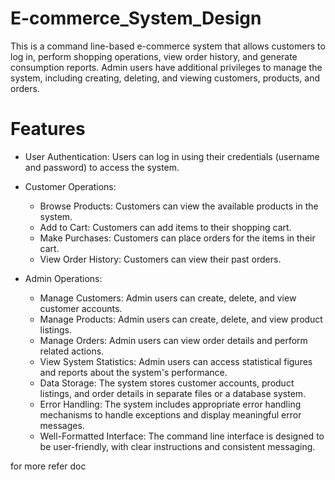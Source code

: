 # E-commerce_System_Design


This is a command line-based e-commerce system that allows customers to log in, perform shopping operations, view order history, and generate consumption reports. Admin users have additional privileges to manage the system, including creating, deleting, and viewing customers, products, and orders.

# Features
- User Authentication: Users can log in using their credentials (username and password) to access the system.
  
- Customer Operations:
  - Browse Products: Customers can view the available products in the system.
  - Add to Cart: Customers can add items to their shopping cart.
  - Make Purchases: Customers can place orders for the items in their cart.
  - View Order History: Customers can view their past orders.

- Admin Operations:
  - Manage Customers: Admin users can create, delete, and view customer accounts.
  - Manage Products: Admin users can create, delete, and view product listings.
  - Manage Orders: Admin users can view order details and perform related actions.
  - View System Statistics: Admin users can access statistical figures and reports about the system's performance.
  - Data Storage: The system stores customer accounts, product listings, and order details in separate files or a database system.
  - Error Handling: The system includes appropriate error handling mechanisms to handle exceptions and display meaningful error messages.
  - Well-Formatted Interface: The command line interface is designed to be user-friendly, with clear instructions and consistent messaging.
 
for more refer doc
